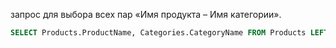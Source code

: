 запрос для выбора всех пар «Имя продукта – Имя категории».

```SQL
SELECT Products.ProductName, Categories.CategoryName FROM Products LEFT JOIN ProductCategory ON Products.ProductID = ProductCategory.ProductID LEFT JOIN Categories ON ProductCategory.CategoryID = Categories.CategoryID
```
